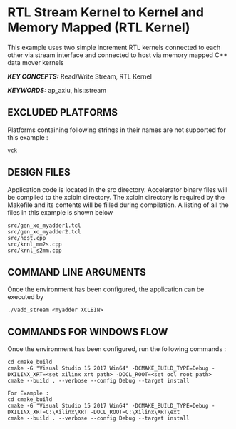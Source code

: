 RTL Stream Kernel to Kernel and Memory Mapped (RTL Kernel)
======================

This example uses two simple increment RTL kernels connected to each other via stream interface and connected to host via memory mapped C++ data mover kernels

***KEY CONCEPTS:*** Read/Write Stream, RTL Kernel

***KEYWORDS:*** ap_axiu, hls::stream

## EXCLUDED PLATFORMS
Platforms containing following strings in their names are not supported for this example :
```
vck
```

##  DESIGN FILES
Application code is located in the src directory. Accelerator binary files will be compiled to the xclbin directory. The xclbin directory is required by the Makefile and its contents will be filled during compilation. A listing of all the files in this example is shown below

```
src/gen_xo_myadder1.tcl
src/gen_xo_myadder2.tcl
src/host.cpp
src/krnl_mm2s.cpp
src/krnl_s2mm.cpp
```

##  COMMAND LINE ARGUMENTS
Once the environment has been configured, the application can be executed by
```
./vadd_stream <myadder XCLBIN>
```

##  COMMANDS FOR WINDOWS FLOW
Once the environment has been configured, run the following commands : 
```
cd cmake_build
cmake -G "Visual Studio 15 2017 Win64" -DCMAKE_BUILD_TYPE=Debug -DXILINX_XRT=<set xilinx xrt path> -DOCL_ROOT=<set ocl root path>
cmake --build . --verbose --config Debug --target install

For Example : 
cd cmake_build
cmake -G "Visual Studio 15 2017 Win64" -DCMAKE_BUILD_TYPE=Debug -DXILINX_XRT=C:\Xilinx\XRT -DOCL_ROOT=C:\Xilinx\XRT\ext
cmake --build . --verbose --config Debug --target install
```
